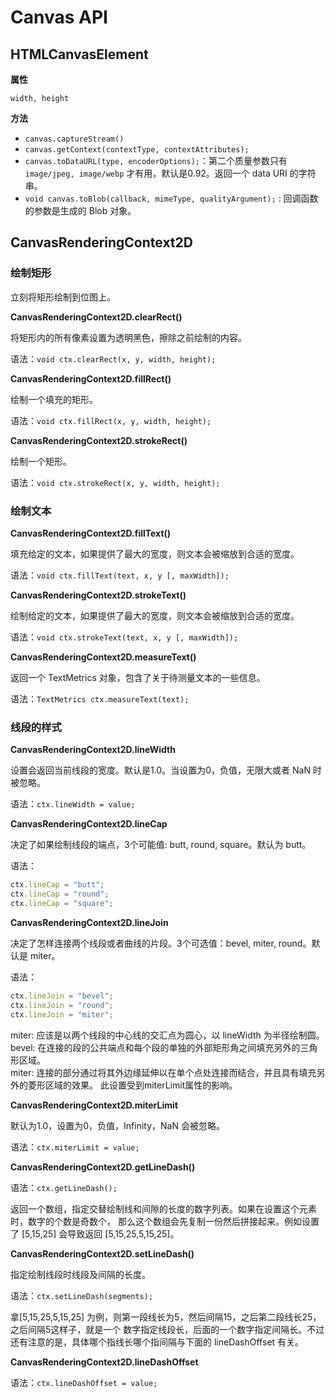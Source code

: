 # Canvas API

## HTMLCanvasElement

**属性**  

`width, height`  

**方法**   

+ `canvas.captureStream()`
+ `canvas.getContext(contextType, contextAttributes);`   
+ `canvas.toDataURL(type, encoderOptions);`：第二个质量参数只有 `image/jpeg, image/webp` 才有用，默认是0.92。返回一个 data URI 的字符串。  
+ `void canvas.toBlob(callback, mimeType, qualityArgument);` : 回调函数的参数是生成的 Blob 对象。  

## CanvasRenderingContext2D

### 绘制矩形

立刻将矩形绘制到位图上。    

**CanvasRenderingContext2D.clearRect()**    

将矩形内的所有像素设置为透明黑色，擦除之前绘制的内容。   

语法：`void ctx.clearRect(x, y, width, height);`   

**CanvasRenderingContext2D.fillRect()**    

绘制一个填充的矩形。   

语法：`void ctx.fillRect(x, y, width, height);`   

**CanvasRenderingContext2D.strokeRect()**    

绘制一个矩形。    

语法：`void ctx.strokeRect(x, y, width, height);`   

### 绘制文本

**CanvasRenderingContext2D.fillText()**    

填充给定的文本，如果提供了最大的宽度，则文本会被缩放到合适的宽度。    

语法：`void ctx.fillText(text, x, y [, maxWidth]);`     

**CanvasRenderingContext2D.strokeText()**    

绘制给定的文本，如果提供了最大的宽度，则文本会被缩放到合适的宽度。    

语法：`void ctx.strokeText(text, x, y [, maxWidth]);`   

**CanvasRenderingContext2D.measureText()**    

返回一个 TextMetrics 对象，包含了关于待测量文本的一些信息。    

语法：`TextMetrics ctx.measureText(text);`   

### 线段的样式   

**CanvasRenderingContext2D.lineWidth**    

设置会返回当前线段的宽度。默认是1.0。当设置为0，负值，无限大或者 NaN 时被忽略。    

语法：`ctx.lineWidth = value;`    

**CanvasRenderingContext2D.lineCap**    

决定了如果绘制线段的端点，3个可能值: butt, round, square。默认为 butt。        

语法：    

```javascript
ctx.lineCap = "butt";
ctx.lineCap = "round";
ctx.lineCap = "square";
```    

**CanvasRenderingContext2D.lineJoin**   

决定了怎样连接两个线段或者曲线的片段。3个可选值：bevel, miter, round。默认是 miter。    

语法：    

```javascript
ctx.lineJoin = "bevel";
ctx.lineJoin = "round";
ctx.lineJoin = "miter";
```   

miter: 应该是以两个线段的中心线的交汇点为圆心，以 lineWidth 为半径绘制圆。   
bevel: 在连接的段的公共端点和每个段的单独的外部矩形角之间填充另外的三角形区域。   
miter: 连接的部分通过将其外边缘延伸以在单个点处连接而结合，并且具有填充另外的菱形区域的效果。 此设置受到miterLimit属性的影响。     


**CanvasRenderingContext2D.miterLimit**    

默认为1.0，设置为0，负值，Infinity，NaN 会被忽略。    

语法：`ctx.miterLimit = value;`   

**CanvasRenderingContext2D.getLineDash()**    

语法：`ctx.getLineDash();`   

返回一个数组，指定交替绘制线和间隙的长度的数字列表。如果在设置这个元素时，数字的个数是奇数个，
那么这个数组会先复制一份然后拼接起来。例如设置了 [5,15,25] 会导致返回 [5,15,25,5,15,25]。    

**CanvasRenderingContext2D.setLineDash()**    

指定绘制线段时线段及间隔的长度。     

语法：`ctx.setLineDash(segments);`   

拿[5,15,25,5,15,25] 为例，则第一段线长为5，然后间隔15，之后第二段线长25，之后间隔5这样子，就是一个
数字指定线段长，后面的一个数字指定间隔长。不过还有注意的是，具体哪个指线长哪个指间隔与下面的 lineDashOffset
有关。       

**CanvasRenderingContext2D.lineDashOffset**    

语法：`ctx.lineDashOffset = value;`   

### 
